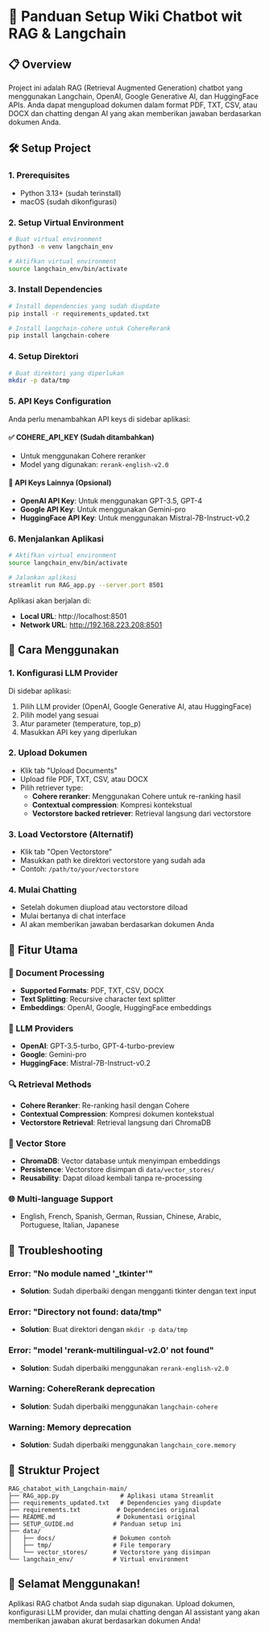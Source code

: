 # 🚀 Panduan Setup Wiki Chatbot wit RAG & Langchain

## 📋 Overview

Project ini adalah RAG (Retrieval Augmented Generation) chatbot yang menggunakan Langchain, OpenAI, Google Generative AI, dan HuggingFace APIs. Anda dapat mengupload dokumen dalam format PDF, TXT, CSV, atau DOCX dan chatting dengan AI yang akan memberikan jawaban berdasarkan dokumen Anda.

## 🛠️ Setup Project

### 1. Prerequisites

- Python 3.13+ (sudah terinstall)
- macOS (sudah dikonfigurasi)

### 2. Setup Virtual Environment

```bash
# Buat virtual environment
python3 -m venv langchain_env

# Aktifkan virtual environment
source langchain_env/bin/activate
```

### 3. Install Dependencies

```bash
# Install dependencies yang sudah diupdate
pip install -r requirements_updated.txt

# Install langchain-cohere untuk CohereRerank
pip install langchain-cohere
```

### 4. Setup Direktori

```bash
# Buat direktori yang diperlukan
mkdir -p data/tmp
```

### 5. API Keys Configuration

Anda perlu menambahkan API keys di sidebar aplikasi:

#### ✅ COHERE_API_KEY (Sudah ditambahkan)

- Untuk menggunakan Cohere reranker
- Model yang digunakan: `rerank-english-v2.0`

#### 🔑 API Keys Lainnya (Opsional)

- **OpenAI API Key**: Untuk menggunakan GPT-3.5, GPT-4
- **Google API Key**: Untuk menggunakan Gemini-pro
- **HuggingFace API Key**: Untuk menggunakan Mistral-7B-Instruct-v0.2

### 6. Menjalankan Aplikasi

```bash
# Aktifkan virtual environment
source langchain_env/bin/activate

# Jalankan aplikasi
streamlit run RAG_app.py --server.port 8501
```

Aplikasi akan berjalan di:

- **Local URL**: http://localhost:8501
- **Network URL**: http://192.168.223.208:8501

## 🎯 Cara Menggunakan

### 1. Konfigurasi LLM Provider

Di sidebar aplikasi:

1. Pilih LLM provider (OpenAI, Google Generative AI, atau HuggingFace)
2. Pilih model yang sesuai
3. Atur parameter (temperature, top_p)
4. Masukkan API key yang diperlukan

### 2. Upload Dokumen

- Klik tab "Upload Documents"
- Upload file PDF, TXT, CSV, atau DOCX
- Pilih retriever type:
  - **Cohere reranker**: Menggunakan Cohere untuk re-ranking hasil
  - **Contextual compression**: Kompresi kontekstual
  - **Vectorstore backed retriever**: Retrieval langsung dari vectorstore

### 3. Load Vectorstore (Alternatif)

- Klik tab "Open Vectorstore"
- Masukkan path ke direktori vectorstore yang sudah ada
- Contoh: `/path/to/your/vectorstore`

### 4. Mulai Chatting

- Setelah dokumen diupload atau vectorstore diload
- Mulai bertanya di chat interface
- AI akan memberikan jawaban berdasarkan dokumen Anda

## 🔧 Fitur Utama

### 📄 Document Processing

- **Supported Formats**: PDF, TXT, CSV, DOCX
- **Text Splitting**: Recursive character text splitter
- **Embeddings**: OpenAI, Google, HuggingFace embeddings

### 🤖 LLM Providers

- **OpenAI**: GPT-3.5-turbo, GPT-4-turbo-preview
- **Google**: Gemini-pro
- **HuggingFace**: Mistral-7B-Instruct-v0.2

### 🔍 Retrieval Methods

- **Cohere Reranker**: Re-ranking hasil dengan Cohere
- **Contextual Compression**: Kompresi dokumen kontekstual
- **Vectorstore Retrieval**: Retrieval langsung dari ChromaDB

### 💾 Vector Store

- **ChromaDB**: Vector database untuk menyimpan embeddings
- **Persistence**: Vectorstore disimpan di `data/vector_stores/`
- **Reusability**: Dapat diload kembali tanpa re-processing

### 🌐 Multi-language Support

- English, French, Spanish, German, Russian, Chinese, Arabic, Portuguese, Italian, Japanese

## 🐛 Troubleshooting

### Error: "No module named '\_tkinter'"

- **Solution**: Sudah diperbaiki dengan mengganti tkinter dengan text input

### Error: "Directory not found: data/tmp"

- **Solution**: Buat direktori dengan `mkdir -p data/tmp`

### Error: "model 'rerank-multilingual-v2.0' not found"

- **Solution**: Sudah diperbaiki menggunakan `rerank-english-v2.0`

### Warning: CohereRerank deprecation

- **Solution**: Sudah diperbaiki menggunakan `langchain-cohere`

### Warning: Memory deprecation

- **Solution**: Sudah diperbaiki menggunakan `langchain_core.memory`

## 📁 Struktur Project

```
RAG_chatabot_with_Langchain-main/
├── RAG_app.py                 # Aplikasi utama Streamlit
├── requirements_updated.txt   # Dependencies yang diupdate
├── requirements.txt          # Dependencies original
├── README.md                 # Dokumentasi original
├── SETUP_GUIDE.md           # Panduan setup ini
├── data/
│   ├── docs/                # Dokumen contoh
│   ├── tmp/                 # File temporary
│   └── vector_stores/       # Vectorstore yang disimpan
└── langchain_env/           # Virtual environment
```

## 🎉 Selamat Menggunakan!

Aplikasi RAG chatbot Anda sudah siap digunakan. Upload dokumen, konfigurasi LLM provider, dan mulai chatting dengan AI assistant yang akan memberikan jawaban akurat berdasarkan dokumen Anda!

